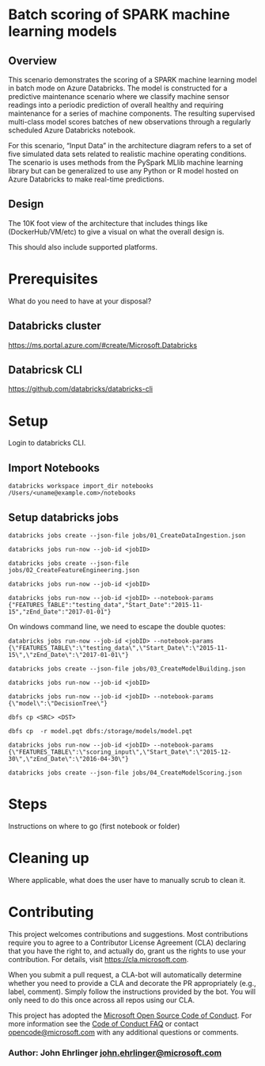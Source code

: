 

# Batch scoring of SPARK machine learning models 

## Overview
This scenario demonstrates the scoring of a SPARK machine learning model in batch mode on Azure Databricks. The model is constructed for a predictive maintenance scenario where we classify machine sensor readings into a periodic prediction of overall healthy and requiring maintenance for a series of machine components. The resulting supervised multi-class model scores batches of new observations through a regularly scheduled Azure Databricks notebook.

For this scenario, “Input Data” in the architecture diagram refers to a set of five simulated data sets related to realistic machine operating conditions. The scenario is uses methods from the PySpark MLlib machine learning library but can be generalized to use any Python or R model hosted on Azure Databricks to make real-time predictions.

## Design

The 10K foot view of the architecture that includes things like (DockerHub/VM/etc) to give a visual on what the overall design is.

This should also include supported platforms.

# Prerequisites

What do you need to have at your disposal?

## Databricks cluster
https://ms.portal.azure.com/#create/Microsoft.Databricks

## Databricsk CLI
https://github.com/databricks/databricks-cli

# Setup

Login to databricks CLI. 

## Import Notebooks

`databricks workspace import_dir notebooks /Users/<uname@example.com>/notebooks`

## Setup databricks jobs 

`databricks jobs create --json-file jobs/01_CreateDataIngestion.json`

`databricks jobs run-now --job-id <jobID>`

 
`databricks jobs create --json-file jobs/02_CreateFeatureEngineering.json`

`databricks jobs run-now --job-id <jobID>`

`databricks jobs run-now --job-id <jobID> --notebook-params {"FEATURES_TABLE":"testing_data","Start_Date":"2015-11-15","zEnd_Date":"2017-01-01"}`

On windows command line, we need to escape the double quotes:

`databricks jobs run-now --job-id <jobID> --notebook-params {\"FEATURES_TABLE\":\"testing_data\",\"Start_Date\":\"2015-11-15\",\"zEnd_Date\":\"2017-01-01\"}`


`databricks jobs create --json-file jobs/03_CreateModelBuilding.json`

`databricks jobs run-now --job-id <jobID>`

`databricks jobs run-now --job-id <jobID> --notebook-params {\"model\":\"DecisionTree\"}`


`dbfs cp <SRC> <DST>`

`dbfs cp  -r model.pqt dbfs:/storage/models/model.pqt`

`databricks jobs run-now --job-id <jobID> --notebook-params {\"FEATURES_TABLE\":\"scoring_input\",\"Start_Date\":\"2015-12-30\",\"zEnd_Date\":\"2016-04-30\"}`

`databricks jobs create --json-file jobs/04_CreateModelScoring.json`


# Steps

Instructions on where to go (first notebook or folder)

# Cleaning up

Where applicable, what does the user have to manually scrub to clean it.

# Contributing

This project welcomes contributions and suggestions.  Most contributions require you to agree to a
Contributor License Agreement (CLA) declaring that you have the right to, and actually do, grant us
the rights to use your contribution. For details, visit https://cla.microsoft.com.

When you submit a pull request, a CLA-bot will automatically determine whether you need to provide
a CLA and decorate the PR appropriately (e.g., label, comment). Simply follow the instructions
provided by the bot. You will only need to do this once across all repos using our CLA.

This project has adopted the [Microsoft Open Source Code of Conduct](https://opensource.microsoft.com/codeofconduct/).
For more information see the [Code of Conduct FAQ](https://opensource.microsoft.com/codeofconduct/faq/) or
contact [opencode@microsoft.com](mailto:opencode@microsoft.com) with any additional questions or comments.

### Author: John Ehrlinger <john.ehrlinger@microsoft.com>
